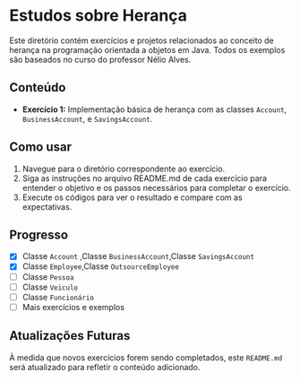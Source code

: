# Estudos sobre Herança

Este diretório contém exercícios e projetos relacionados ao conceito de herança na programação orientada a objetos em Java. Todos os exemplos são baseados no curso do professor Nélio Alves.

## Conteúdo

- **Exercício 1:** Implementação básica de herança com as classes `Account`, `BusinessAccount`, e `SavingsAccount`.

## Como usar

1. Navegue para o diretório correspondente ao exercício.
2. Siga as instruções no arquivo README.md de cada exercício para entender o objetivo e os passos necessários para completar o exercício.
3. Execute os códigos para ver o resultado e compare com as expectativas.

## Progresso

- [x] Classe `Account` ,Classe `BusinessAccount`,Classe `SavingsAccount`
- [x] Classe `Employee`,Classe `OutsourceEmployee`
- [ ] Classe `Pessoa`
- [ ] Classe `Veiculo`
- [ ] Classe `Funcionário`
- [ ] Mais exercícios e exemplos

## Atualizações Futuras

À medida que novos exercícios forem sendo completados, este `README.md` será atualizado para refletir o conteúdo adicionado.


